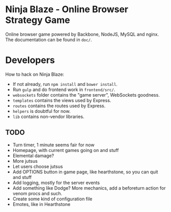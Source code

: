 # Ninja Blaze - Online Browser Strategy Game
Online browser game powered by Backbone, NodeJS, MySQL and nginx.
The documentation can be found in `doc/`.

# Developers
How to hack on Ninja Blaze:

 * If not already, run `npm install` and `bower install`.
 * Run `gulp` and do frontend work in `frontend/src/`.
 * `websockets` folder contains the "game server", WebSockets goodness.
 * `templates` contains the views used by Express.
 * `routes` contains the routes used by Express.
 * `helpers` is doubtful for now.
 * `lib` contains non-vendor libraries.

## TODO

 * Turn timer, 1 minute seems fair for now
 * Homepage, with current games going on and stuff
 * Elemental damage?
 * More jutsus
 * Let users choose jutsus
 * Add OPTIONS button in game page, like hearthstone, so you can quit and stuff
 * Add logging, mostly for the server events
 * Add something like Dodge? More mechanics, add a beforeturn action for venom procs and such.
 * Create some kind of configuration file
 * Emotes, like in Hearthstone
